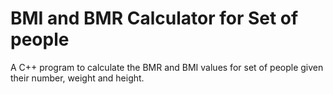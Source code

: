 # BMI and BMR Calculator for Set of people
A C++ program to calculate the BMR and BMI values for set of people given their number, weight and height.

